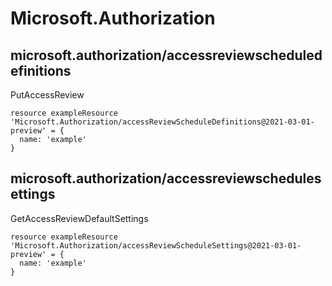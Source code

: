 # Microsoft.Authorization

## microsoft.authorization/accessreviewscheduledefinitions

PutAccessReview
```bicep
resource exampleResource 'Microsoft.Authorization/accessReviewScheduleDefinitions@2021-03-01-preview' = {
  name: 'example'
}
```

## microsoft.authorization/accessreviewschedulesettings

GetAccessReviewDefaultSettings
```bicep
resource exampleResource 'Microsoft.Authorization/accessReviewScheduleSettings@2021-03-01-preview' = {
  name: 'example'
}
```
